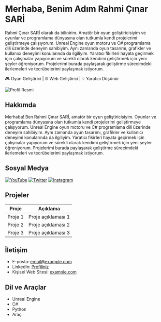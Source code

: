 # Merhaba, Benim Adım Rahmi Çınar SARİ

Rahmi Çınar SARİ olarak da bilinirim. Amatör bir oyun geliştiricisiyim ve oyunlar ve programlama dünyasına olan tutkumla kendi projelerimi geliştirmeye çalışıyorum. Unreal Engine oyun motoru ve C# programlama dili üzerinde deneyim sahibiyim. Aynı zamanda oyun tasarımı, grafikler ve kullanıcı deneyimi konularında da ilgiliyim. Yaratıcı fikirleri hayata geçirmek için çalışmalar yapıyorum ve sürekli olarak kendimi geliştirmek için yeni şeyler öğreniyorum. Projelerimi burada paylaşarak geliştirme sürecimdeki ilerlemeleri ve tecrübelerimi paylaşmak istiyorum.

🎮 Oyun Geliştirici | 🌐 Web Geliştirici | 💡 Yaratıcı Düşünür

![Profil Resmi](resim_linki)

## Hakkımda

Merhaba! Ben Rahmi Çınar SARİ, amatör bir oyun geliştiricisiyim. Oyunlar ve programlama dünyasına olan tutkumla kendi projelerimi geliştirmeye çalışıyorum. Unreal Engine oyun motoru ve C# programlama dili üzerinde deneyim sahibiyim. Aynı zamanda oyun tasarımı, grafikler ve kullanıcı deneyimi konularında da ilgiliyim. Yaratıcı fikirleri hayata geçirmek için çalışmalar yapıyorum ve sürekli olarak kendimi geliştirmek için yeni şeyler öğreniyorum. Projelerimi burada paylaşarak geliştirme sürecimdeki ilerlemeleri ve tecrübelerimi paylaşmak istiyorum.

## Sosyal Medya

[![YouTube](https://img.shields.io/badge/YouTube-FF0000?style=for-the-badge&logo=youtube&logoColor=white)](https://www.youtube.com/@sefflex)
[![Twitter](https://img.shields.io/badge/Twitter-1DA1F2?style=for-the-badge&logo=twitter&logoColor=white)](https://twitter.com/Sefflex_)
[![Instagram](https://img.shields.io/badge/Instagram-E4405F?style=for-the-badge&logo=instagram&logoColor=white)](https://www.instagram.com/cina_r_21/)

## Projeler

| Proje        | Açıklama           |
|--------------|--------------------|
| Proje 1      | Proje açıklaması 1 |
| Proje 2      | Proje açıklaması 2 |
| Proje 3      | Proje açıklaması 3 |

## İletişim

- E-posta: email@example.com
- LinkedIn: [Profiliniz](https://www.linkedin.com/in/profiliniz)
- Kişisel Web Sitesi: [example.com](https://www.example.com)

## Dil ve Araçlar

- Unreal Engine
- C#
- Python
- Araç
